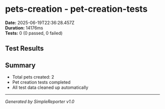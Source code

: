 # pets-creation - pet-creation-tests

**Date:** 2025-06-19T22:36:28.457Z  
**Duration:** 14176ms  
**Tests:** 0 (0 passed, 0 failed)

## Test Results



## Summary

- Total pets created: 2
- Pet creation tests completed
- All test data cleaned up automatically

---
*Generated by SimpleReporter v1.0*
